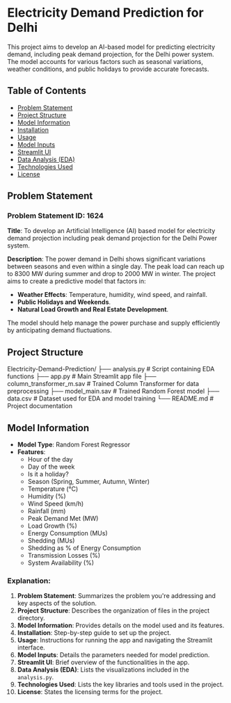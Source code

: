 # Electricity Demand Prediction for Delhi

This project aims to develop an AI-based model for predicting electricity demand, including peak demand projection, for the Delhi power system. The model accounts for various factors such as seasonal variations, weather conditions, and public holidays to provide accurate forecasts.

## Table of Contents
- [Problem Statement](#problem-statement)
- [Project Structure](#project-structure)
- [Model Information](#model-information)
- [Installation](#installation)
- [Usage](#usage)
- [Model Inputs](#model-inputs)
- [Streamlit UI](#streamlit-ui)
- [Data Analysis (EDA)](#data-analysis-eda)
- [Technologies Used](#technologies-used)
- [License](#license)

## Problem Statement

### Problem Statement ID: 1624
**Title**: To develop an Artificial Intelligence (AI) based model for electricity demand projection including peak demand projection for the Delhi Power system.

**Description**: 
The power demand in Delhi shows significant variations between seasons and even within a single day. The peak load can reach up to 8300 MW during summer and drop to 2000 MW in winter. The project aims to create a predictive model that factors in:
- **Weather Effects**: Temperature, humidity, wind speed, and rainfall.
- **Public Holidays and Weekends**.
- **Natural Load Growth and Real Estate Development**.

The model should help manage the power purchase and supply efficiently by anticipating demand fluctuations.

## Project Structure
Electricity-Demand-Prediction/
├── analysis.py              # Script containing EDA functions
├── app.py                   # Main Streamlit app file
├── column_transformer_m.sav # Trained Column Transformer for data preprocessing
├── model_main.sav           # Trained Random Forest model
├── data.csv                 # Dataset used for EDA and model training
└── README.md                # Project documentation


## Model Information

- **Model Type**: Random Forest Regressor
- **Features**:
  - Hour of the day
  - Day of the week
  - Is it a holiday?
  - Season (Spring, Summer, Autumn, Winter)
  - Temperature (°C)
  - Humidity (%)
  - Wind Speed (km/h)
  - Rainfall (mm)
  - Peak Demand Met (MW)
  - Load Growth (%)
  - Energy Consumption (MUs)
  - Shedding (MUs)
  - Shedding as % of Energy Consumption
  - Transmission Losses (%)
  - System Availability (%)


### Explanation:

1. **Problem Statement**: Summarizes the problem you're addressing and key aspects of the solution.
2. **Project Structure**: Describes the organization of files in the project directory.
3. **Model Information**: Provides details on the model used and its features.
4. **Installation**: Step-by-step guide to set up the project.
5. **Usage**: Instructions for running the app and navigating the Streamlit interface.
6. **Model Inputs**: Details the parameters needed for model prediction.
7. **Streamlit UI**: Brief overview of the functionalities in the app.
8. **Data Analysis (EDA)**: Lists the visualizations included in the `analysis.py`.
9. **Technologies Used**: Lists the key libraries and tools used in the project.
10. **License**: States the licensing terms for the project.